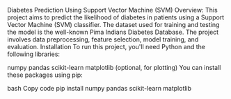 Diabetes Prediction Using Support Vector Machine (SVM)
Overview:
This project aims to predict the likelihood of diabetes in patients using a Support Vector Machine (SVM) classifier. The dataset used for training and testing the model is the well-known Pima Indians Diabetes Database. The project involves data preprocessing, feature selection, model training, and evaluation.
Installation
To run this project, you'll need Python and the following libraries:

numpy
pandas
scikit-learn
matplotlib (optional, for plotting)
You can install these packages using pip:

bash
Copy code
pip install numpy pandas scikit-learn matplotlib
